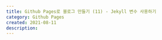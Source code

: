```yaml
---
title: Github Pages로 블로그 만들기 (11) - Jekyll 변수 사용하기
category: Github Pages
created: 2021-08-11
description:
---
```

